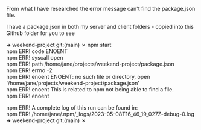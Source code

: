 From what I have researched the error message can't find the package.json file.  

I have a package.json in both my server and client folders - copied into this Github folder for you to see


  ➜  weekend-project git:(main) ✗ npm start  
  npm ERR! code ENOENT  
  npm ERR! syscall open  
  npm ERR! path /home/jane/projects/weekend-project/package.json  
  npm ERR! errno -2  
  npm ERR! enoent ENOENT: no such file or directory, open '/home/jane/projects/weekend-project/package.json'  
  npm ERR! enoent This is related to npm not being able to find a file.  
  npm ERR! enoent   
  
  npm ERR! A complete log of this run can be found in:  
  npm ERR!     /home/jane/.npm/_logs/2023-05-08T16_46_19_027Z-debug-0.log  
  ➜  weekend-project git:(main) ✗
  

